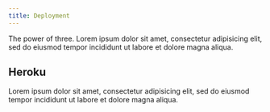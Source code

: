 ```yaml
---
title: Deployment
---
```


The power of three. Lorem ipsum dolor sit amet, consectetur adipisicing elit, sed do eiusmod tempor incididunt ut labore et dolore magna aliqua.

## Heroku

Lorem ipsum dolor sit amet, consectetur adipisicing elit, sed do eiusmod tempor incididunt ut labore et dolore magna aliqua.
